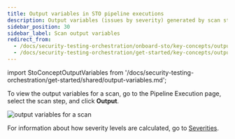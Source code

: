 ```yaml
---
title: Output variables in STO pipeline executions
description: Output variables (issues by severity) generated by scan steps.
sidebar_position: 30
sidebar_label: Scan output variables
redirect_from:
  - /docs/security-testing-orchestration/onboard-sto/key-concepts/output-variables
  - /docs/security-testing-orchestration/get-started/key-concepts/output-variables
---
```



import StoConceptOutputVariables from '/docs/security-testing-orchestration/get-started/shared/output-variables.md';


<StoConceptOutputVariables />

To view the output variables for a scan, go to the Pipeline Execution page, select the scan step, and click **Output**. 

![output variables for a scan](../get-started/static/output-variables-in-ui.png)


For information about how severity levels are calculated, go to [Severities](./severities.md).